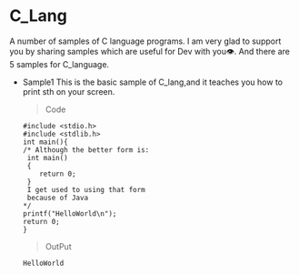 # C_Lang
A number of samples of C language programs.
I am very glad to support you by sharing samples which are useful for Dev with you👁.
And there are 5 samples for C_language.

+ Sample1
  This is the basic sample of C_lang,and it teaches you how to print sth on your screen.
  >Code
  ```
  #include <stdio.h>
  #include <stdlib.h>
  int main(){
  /* Although the better form is:
   int main()
   {
      return 0;
   }
   I get used to using that form 
   because of Java
  */
  printf("HelloWorld\n");
  return 0;
  }
  ```
  >OutPut
  ```
  HelloWorld
  ```
